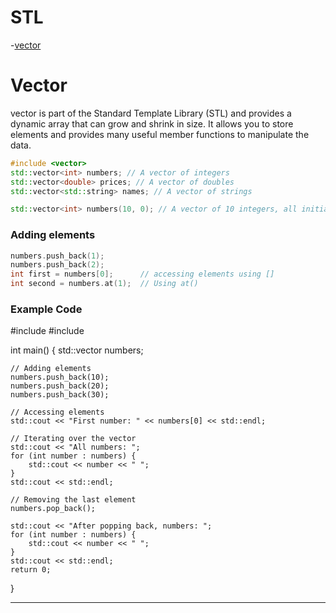 # STL
-[vector](vector)




# Vector
 vector is part of the Standard Template Library (STL) and provides a dynamic array that can grow and shrink in size. 
 It allows you to store elements and provides many useful member functions to manipulate the data.

```cpp
#include <vector>
std::vector<int> numbers; // A vector of integers
std::vector<double> prices; // A vector of doubles
std::vector<std::string> names; // A vector of strings

std::vector<int> numbers(10, 0); // A vector of 10 integers, all initialized to 0
```
### Adding elements
```cpp
numbers.push_back(1);
numbers.push_back(2);
int first = numbers[0];      // accessing elements using []
int second = numbers.at(1);  // Using at()
```
### Example Code
#include <iostream>
#include <vector>

int main() {
    std::vector<int> numbers;

    // Adding elements
    numbers.push_back(10);
    numbers.push_back(20);
    numbers.push_back(30);

    // Accessing elements
    std::cout << "First number: " << numbers[0] << std::endl;

    // Iterating over the vector
    std::cout << "All numbers: ";
    for (int number : numbers) {
        std::cout << number << " ";
    }
    std::cout << std::endl;

    // Removing the last element
    numbers.pop_back();

    std::cout << "After popping back, numbers: ";
    for (int number : numbers) {
        std::cout << number << " ";
    }
    std::cout << std::endl;
    return 0;
}
______________________________________________________________________________________________________________________________________________________________________________________________________________

